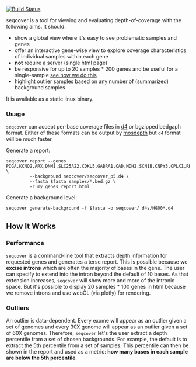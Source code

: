 [![Build Status](https://github.com/brentp/seqcover/workflows/tests/badge.svg?branch=master)](https://github.com/brentp/seqcover/actions)

seqcover is a tool for viewing and evaluating depth-of-coverage with the following aims. It should:

 - show a global view where it's easy to see problematic samples and genes
 - offer an interactive gene-wise view to explore coverage characteristics of individual samples within each gene
 - **not** require a server (single html page)
 - be responsive for up to 20 samples * 200 genes and be useful for a single-sample [see how we do this](#how-it-works)
 - highlight outlier samples based on any number of (summarized) background samples

It is available as a static linux binary.

### Usage

`seqcover` can accept per-base coverage files in [d4](https://github.com/38/d4-format) or bgzipped bedgaph format. Either of
these formats can be output by [mosdepth](https://github.com/brentp/mosdepth) but `d4` format will be much faster.

Generate a report:
```
seqcover report --genes PIGA,KCNQ2,ARX,DNM1,SLC25A22,CDKL5,GABRA1,CAD,MDH2,SCN1B,CNPY3,CPLX1,RHOBTB \
		 --background seqcover/seqcover_p5.d4 \
		 --fasta $fasta samples/*.bed.gz \
		 -r my_genes_report.html
```

Generate a background level:
```
seqcover generate-background -f $fasta -o seqcover/ d4s/HG00*.d4
```


## How It Works

### Performance

`seqcover` is a command-line tool that extracts depth information for requested genes and generates a terse report.
This is possible because we **excise introns** which are often the majority of bases in the gene. The user can specify to extend
into the intron beyond the default of 10 bases. As that extension increases, `seqcover` will show more and more of the intronic space.
But it's possible to display 20 samples * 100 genes in html because we remove introns and use webGL (via plotly) for rendering.

### Outliers

An outlier is data-dependent. Every exome will appear as an outlier given a set of genomes and every 30X genome will
appear as an outlier given a set of 60X genomes. Therefore, `seqcover` let's the user extract a depth percentile from a set
of chosen backgrounds. For example, the default is to extract the 5th percentile from a set of samples. This percentile can then
be shown in the report and used as a metric: **how many bases in each sample are below the 5th percentile**.

